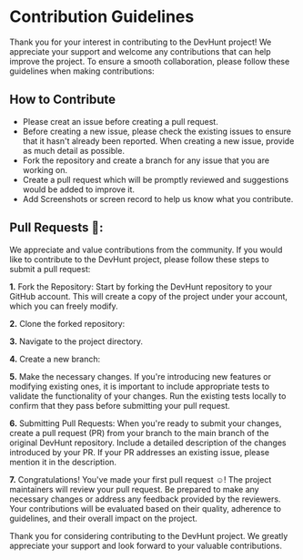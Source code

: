 # Contribution Guidelines

Thank you for your interest in contributing to the DevHunt project! We appreciate your support and welcome any contributions that can help improve the project. To ensure a smooth collaboration, please follow these guidelines when making contributions:

## How to Contribute

- Please creat an issue before creating a pull request.
- Before creating a new issue, please check the existing issues to ensure that it hasn't already been reported. When creating a new issue, provide as much detail as possible.
- Fork the repository and create a branch for any issue that you are working on.
- Create a pull request which will be promptly reviewed and suggestions would be added to improve it.
- Add Screenshots or screen record to help us know what you contribute.

## Pull Requests 🚀:

We appreciate and value contributions from the community. If you would like to contribute to the DevHunt project, please follow these steps to submit a pull request:

**1.** Fork the Repository:
Start by forking the DevHunt repository to your GitHub account. This will create a copy of the project under your account, which you can freely modify.

**2.** Clone the forked repository:

**3.** Navigate to the project directory.

**4.** Create a new branch:

**5.** Make the necessary changes.
If you're introducing new features or modifying existing ones, it is important to include appropriate tests to validate the functionality of your changes. Run the existing tests locally to confirm that they pass before submitting your pull request.

**6.** Submitting Pull Requests:
When you're ready to submit your changes, create a pull request (PR) from your branch to the main branch of the original DevHunt repository. Include a detailed description of the changes introduced by your PR. If your PR addresses an existing issue, please mention it in the description.

**7.** Congratulations! You've made your first pull request ☺!
The project maintainers will review your pull request. Be prepared to make any necessary changes or address any feedback provided by the reviewers. Your contributions will be evaluated based on their quality, adherence to guidelines, and their overall impact on the project.

Thank you for considering contributing to the DevHunt project. We greatly appreciate your support and look forward to your valuable contributions.
